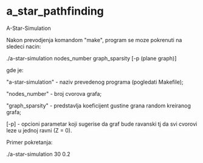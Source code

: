 # a_star_pathfinding
A-Star-Simulation

Nakon prevodjenja komandom "make", program se moze pokrenuti na sledeci nacin:

./a-star-simulation	 nodes_number	 graph_sparsity	 [-p (plane graph)]

gde je:

 "a-star-simulation" - naziv prevedenog programa (pogledati Makefile);
 
 "nodes_number" - broj cvorova grafa;
 
 "graph_sparsity" - predstavlja koeficijent gustine grana random kreiranog grafa; 
 
 [-p] - opcioni parametar koji sugerise da graf bude ravanski tj da svi cvorovi leze u jednoj ravni (Z = 0).



Primer pokretanja:

./a-star-simulation 30 0.2
